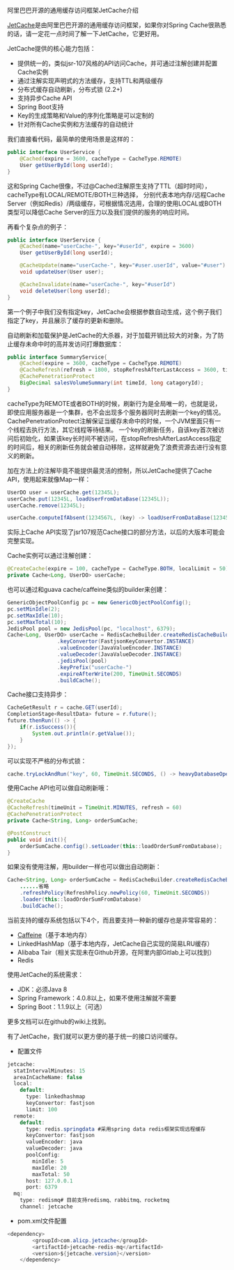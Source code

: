 阿里巴巴开源的通用缓存访问框架JetCache介绍

[JetCache](https://github.com/alibaba/jetcache)是由阿里巴巴开源的通用缓存访问框架，如果你对Spring Cache很熟悉的话，请一定花一点时间了解一下JetCache，它更好用。

JetCache提供的核心能力包括：
* 提供统一的，类似jsr-107风格的API访问Cache，并可通过注解创建并配置Cache实例
* 通过注解实现声明式的方法缓存，支持TTL和两级缓存
* 分布式缓存自动刷新，分布式锁 (2.2+)
* 支持异步Cache API
* Spring Boot支持
* Key的生成策略和Value的序列化策略是可以定制的
* 针对所有Cache实例和方法缓存的自动统计

我们直接看代码，最简单的使用场景是这样的：
```java
public interface UserService {
    @Cached(expire = 3600, cacheType = CacheType.REMOTE)
    User getUserById(long userId);
}
```
这和Spring Cache很像，不过@Cached注解原生支持了TTL（超时时间），cacheType有LOCAL/REMOTE/BOTH三种选择，
分别代表本地内存/远程Cache Server（例如Redis）/两级缓存，可根据情况选用，合理的使用LOCAL或BOTH类型可以降低Cache Server的压力以及我们提供的服务的响应时间。

再看个复杂点的例子：
```java
public interface UserService {
    @Cached(name="userCache-", key="#userId", expire = 3600)
    User getUserById(long userId);

    @CacheUpdate(name="userCache-", key="#user.userId", value="#user")
    void updateUser(User user);

    @CacheInvalidate(name="userCache-", key="#userId")
    void deleteUser(long userId);
}
```
第一个例子中我们没有指定key，JetCache会根据参数自动生成，这个例子我们指定了key，并且展示了缓存的更新和删除。

自动刷新和加载保护是JetCache的大杀器，对于加载开销比较大的对象，为了防止缓存未命中时的高并发访问打爆数据库：
```java
public interface SummaryService{
    @Cached(expire = 3600, cacheType = CacheType.REMOTE)
    @CacheRefresh(refresh = 1800, stopRefreshAfterLastAccess = 3600, timeUnit = TimeUnit.SECONDS)
    @CachePenetrationProtect
    BigDecimal salesVolumeSummary(int timeId, long catagoryId);
}
```
cacheType为REMOTE或者BOTH的时候，刷新行为是全局唯一的，也就是说，即使应用服务器是一个集群，也不会出现多个服务器同时去刷新一个key的情况。
CachePenetrationProtect注解保证当缓存未命中的时候，一个JVM里面只有一个线程去执行方法，其它线程等待结果。
一个key的刷新任务，自该key首次被访问后初始化，如果该key长时间不被访问，在stopRefreshAfterLastAccess指定的时间后，相关的刷新任务就会被自动移除，这样就避免了浪费资源去进行没有意义的刷新。

加在方法上的注解毕竟不能提供最灵活的控制，所以JetCache提供了Cache API，使用起来就像Map一样：
```java
UserDO user = userCache.get(12345L);
userCache.put(12345L, loadUserFromDataBase(12345L));
userCache.remove(12345L);

userCache.computeIfAbsent(1234567L, (key) -> loadUserFromDataBase(1234567L));
```
实际上Cache API实现了jsr107规范Cache接口的部分方法，以后的大版本可能会完整实现。

Cache实例可以通过注解创建：
```java
@CreateCache(expire = 100, cacheType = CacheType.BOTH, localLimit = 50)
private Cache<Long, UserDO> userCache;
```

也可以通过和guava cache/caffeine类似的builder来创建：
```java
GenericObjectPoolConfig pc = new GenericObjectPoolConfig();
pc.setMinIdle(2);
pc.setMaxIdle(10);
pc.setMaxTotal(10);
JedisPool pool = new JedisPool(pc, "localhost", 6379);
Cache<Long, UserDO> userCache = RedisCacheBuilder.createRedisCacheBuilder()
                .keyConvertor(FastjsonKeyConvertor.INSTANCE)
                .valueEncoder(JavaValueEncoder.INSTANCE)
                .valueDecoder(JavaValueDecoder.INSTANCE)
                .jedisPool(pool)
                .keyPrefix("userCache-")
                .expireAfterWrite(200, TimeUnit.SECONDS)
                .buildCache();
```

Cache接口支持异步：
```java
CacheGetResult r = cache.GET(userId);
CompletionStage<ResultData> future = r.future();
future.thenRun(() -> {
    if(r.isSuccess()){
        System.out.println(r.getValue());
    }
});
```

可以实现不严格的分布式锁：
```java
cache.tryLockAndRun("key", 60, TimeUnit.SECONDS, () -> heavyDatabaseOperation());
```

使用Cache API也可以做自动刷新哦：
```java
@CreateCache
@CacheRefresh(timeUnit = TimeUnit.MINUTES, refresh = 60)
@CachePenetrationProtect
private Cache<String, Long> orderSumCache;

@PostConstruct
public void init(){
    orderSumCache.config().setLoader(this::loadOrderSumFromDatabase);
}
```

如果没有使用注解，用builder一样也可以做出自动刷新：
```java
Cache<String, Long> orderSumCache = RedisCacheBuilder.createRedisCacheBuilder()
    ......省略
    .refreshPolicy(RefreshPolicy.newPolicy(60, TimeUnit.SECONDS))
    .loader(this::loadOrderSumFromDatabase)
    .buildCache();
```

当前支持的缓存系统包括以下4个，而且要支持一种新的缓存也是非常容易的：
* [Caffeine](https://github.com/ben-manes/caffeine)（基于本地内存）
* LinkedHashMap（基于本地内存，JetCache自己实现的简易LRU缓存）
* Alibaba Tair（相关实现未在Github开源，在阿里内部Gitlab上可以找到）
* Redis


使用JetCache的系统需求：
* JDK：必须Java 8
* Spring Framework：4.0.8以上，如果不使用注解就不需要
* Spring Boot：1.1.9以上（可选）

更多文档可以在github的wiki上找到。

有了JetCache，我们就可以更方便的基于统一的接口访问缓存。

* 配置文件
```java
jetcache:
  statIntervalMinutes: 15
  areaInCacheName: false
  local:
    default:
      type: linkedhashmap
      keyConvertor: fastjson
      limit: 100
  remote:
    default:
      type: redis.springdata #采用spring data redis框架实现远程缓存
      keyConvertor: fastjson
      valueEncoder: java
      valueDecoder: java
      poolConfig:
        minIdle: 5
        maxIdle: 20
        maxTotal: 50
      host: 127.0.0.1
      port: 6379
  mq:
    type: redismq# 目前支持redismq、rabbitmq、rocketmq
    channel: jetcache
```
* pom.xml文件配置
```java
<dependency>
        <groupId>com.alicp.jetcache</groupId>
        <artifactId>jetcache-redis-mq</artifactId>
        <version>${jetcache.version}</version>
    </dependency>
```